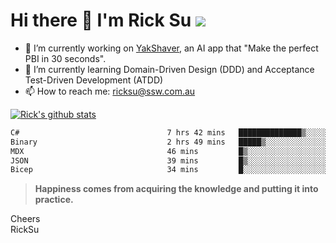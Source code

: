 # Hi there 👋 I'm Rick Su ![](https://komarev.com/ghpvc/?username=ricksu978)
<!--
**ricksu978/ricksu978** is a ✨ _special_ ✨ repository because its `README.md` (this file) appears on your GitHub profile.

Here are some ideas to get you started:
-->
- 🔭 I’m currently working on [YakShaver](https://yakshaver.ai/), an AI app that "Make the perfect PBI in 30 seconds".
- 🌱 I’m currently learning Domain-Driven Design (DDD) and Acceptance Test-Driven Development (ATDD)
- 📫 How to reach me: ricksu@ssw.com.au
<!--
- 👯 I’m looking to collaborate on ...
- 🤔 I’m looking for help with ...
- 💬 Ask me about ...
-->
<!--
- 😄 Pronouns: ...
- ⚡ Fun fact: ...
-->
[![Rick's github stats](https://github-readme-stats.vercel.app/api?username=ricksu978&theme=dark)](https://github.com/ricksu978/ricksu978)

<!--START_SECTION:waka-->

```txt
C#                                 7 hrs 42 mins   ██████████████▒░░░░░░░░░░   57.46 %
Binary                             2 hrs 49 mins   █████▒░░░░░░░░░░░░░░░░░░░   20.99 %
MDX                                46 mins         █▒░░░░░░░░░░░░░░░░░░░░░░░   05.79 %
JSON                               39 mins         █▒░░░░░░░░░░░░░░░░░░░░░░░   04.90 %
Bicep                              34 mins         █░░░░░░░░░░░░░░░░░░░░░░░░   04.30 %
```

<!--END_SECTION:waka-->

> **Happiness comes from acquiring the knowledge and putting it into practice.**

Cheers  
RickSu 
